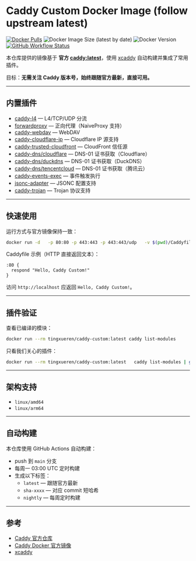 # Caddy Custom Docker Image (follow upstream latest)

[![Docker Pulls](https://img.shields.io/docker/pulls/tingxueren/caddy-custom.svg)](https://hub.docker.com/r/tingxueren/caddy-custom)
![Docker Image Size (latest by date)](https://img.shields.io/docker/image-size/tingxueren/caddy-custom?sort=date)
![Docker Version](https://img.shields.io/docker/v/tingxueren/caddy-custom?sort=semver)
[![GitHub Workflow Status](https://img.shields.io/github/actions/workflow/status/tingxueren/caddy-custom-docker/publish.yml?branch=main)](https://github.com/tingxueren/caddy-custom-docker/actions)

本仓库提供的镜像基于 **官方 [caddy:latest](https://hub.docker.com/_/caddy)**，使用 [xcaddy](https://github.com/caddyserver/xcaddy) 自动构建并集成了常用插件。  

目标：**无需关注 Caddy 版本号，始终跟随官方最新，直接可用。**

---

## 内置插件

- [caddy-l4](https://github.com/mholt/caddy-l4) — L4/TCP/UDP 分流  
- [forwardproxy](https://github.com/caddyserver/forwardproxy) — 正向代理（NaiveProxy 支持）  
- [caddy-webdav](https://github.com/mholt/caddy-webdav) — WebDAV  
- [caddy-cloudflare-ip](https://github.com/WeidiDeng/caddy-cloudflare-ip) — Cloudflare IP 源支持  
- [caddy-trusted-cloudfront](https://github.com/SchumacherFM/caddy-trusted-cloudfront) — CloudFront 信任源  
- [caddy-dns/cloudflare](https://github.com/caddy-dns/cloudflare) — DNS-01 证书获取（Cloudflare）  
- [caddy-dns/duckdns](https://github.com/caddy-dns/duckdns) — DNS-01 证书获取（DuckDNS）  
- [caddy-dns/tencentcloud](https://github.com/caddy-dns/tencentcloud) — DNS-01 证书获取（腾讯云）  
- [caddy-events-exec](https://github.com/mholt/caddy-events-exec) — 事件触发执行  
- [jsonc-adapter](https://github.com/caddyserver/jsonc-adapter) — JSONC 配置支持  
- [caddy-trojan](https://github.com/imgk/caddy-trojan) — Trojan 协议支持  

---

## 快速使用

运行方式与官方镜像保持一致：

```bash
docker run -d   -p 80:80 -p 443:443 -p 443:443/udp   -v $(pwd)/Caddyfile:/etc/caddy/Caddyfile   -v caddy_data:/data   -v caddy_config:/config   tingxueren/caddy-custom:latest
```

Caddyfile 示例（HTTP 直接返回文本）：

```Caddyfile
:80 {
  respond "Hello, Caddy Custom!"
}
```

访问 `http://localhost` 应返回 `Hello, Caddy Custom!`。

---

## 插件验证

查看已编译的模块：

```bash
docker run --rm tingxueren/caddy-custom:latest caddy list-modules
```

只看我们关心的插件：

```bash
docker run --rm tingxueren/caddy-custom:latest   caddy list-modules | grep -E 'layer4|forward_?proxy|webdav|cloudflare|duckdns|tencentcloud|events\.handlers\.exec|jsonc|trojan'
```

---

## 架构支持

- `linux/amd64`  
- `linux/arm64`  

---

## 自动构建

本仓库使用 GitHub Actions 自动构建：

- push 到 `main` 分支  
- 每周一 03:00 UTC 定时构建  
- 生成以下标签：  
  - `latest` — 跟随官方最新  
  - `sha-xxxx` — 对应 commit 短哈希  
  - `nightly` — 每周定时构建

---

## 参考

- [Caddy 官方仓库](https://github.com/caddyserver/caddy)  
- [Caddy Docker 官方镜像](https://hub.docker.com/_/caddy)  
- [xcaddy](https://github.com/caddyserver/xcaddy)  
